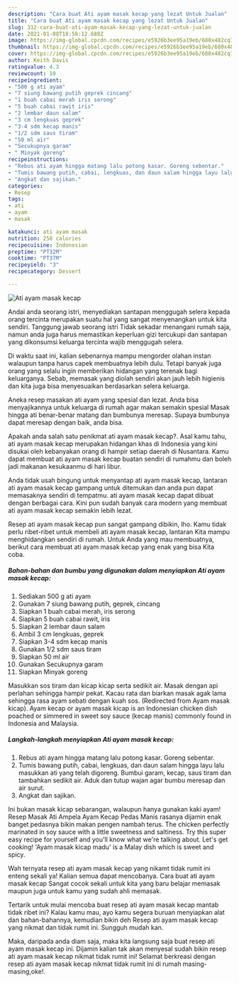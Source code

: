 ```yaml
---
description: "Cara buat Ati ayam masak kecap yang lezat Untuk Jualan"
title: "Cara buat Ati ayam masak kecap yang lezat Untuk Jualan"
slug: 312-cara-buat-ati-ayam-masak-kecap-yang-lezat-untuk-jualan
date: 2021-01-08T18:58:12.688Z
image: https://img-global.cpcdn.com/recipes/e5926b3ee95a19eb/680x482cq70/ati-ayam-masak-kecap-foto-resep-utama.jpg
thumbnail: https://img-global.cpcdn.com/recipes/e5926b3ee95a19eb/680x482cq70/ati-ayam-masak-kecap-foto-resep-utama.jpg
cover: https://img-global.cpcdn.com/recipes/e5926b3ee95a19eb/680x482cq70/ati-ayam-masak-kecap-foto-resep-utama.jpg
author: Keith Davis
ratingvalue: 4.3
reviewcount: 10
recipeingredient:
- "500 g ati ayam"
- "7 siung bawang putih geprek cincang"
- "1 buah cabai merah iris serong"
- "5 buah cabai rawit iris"
- "2 lembar daun salam"
- "3 cm lengkuas geprek"
- "3-4 sdm kecap manis"
- "1/2 sdm saus tiram"
- "50 ml air"
- "Secukupnya garam"
- " Minyak goreng"
recipeinstructions:
- "Rebus ati ayam hingga matang lalu potong kasar. Goreng sebentar."
- "Tumis bawang putih, cabai, lengkuas, dan daun salam hingga layu lalu masukkan ati yang telah digoreng. Bumbui garam, kecap, saus tiram dan tambahkan sedikit air. Aduk dan tutup wajan agar bumbu meresap dan air surut."
- "Angkat dan sajikan."
categories:
- Resep
tags:
- ati
- ayam
- masak

katakunci: ati ayam masak 
nutrition: 258 calories
recipecuisine: Indonesian
preptime: "PT32M"
cooktime: "PT37M"
recipeyield: "3"
recipecategory: Dessert

---
```



![Ati ayam masak kecap](https://img-global.cpcdn.com/recipes/e5926b3ee95a19eb/680x482cq70/ati-ayam-masak-kecap-foto-resep-utama.jpg)

Andai anda seorang istri, menyediakan santapan menggugah selera kepada orang tercinta merupakan suatu hal yang sangat menyenangkan untuk kita sendiri. Tanggung jawab seorang istri Tidak sekadar menangani rumah saja, namun anda juga harus memastikan keperluan gizi tercukupi dan santapan yang dikonsumsi keluarga tercinta wajib menggugah selera.

Di waktu  saat ini, kalian sebenarnya mampu mengorder olahan instan walaupun tanpa harus capek membuatnya lebih dulu. Tetapi banyak juga orang yang selalu ingin memberikan hidangan yang terenak bagi keluarganya. Sebab, memasak yang diolah sendiri akan jauh lebih higienis dan kita juga bisa menyesuaikan berdasarkan selera keluarga. 

Aneka resep masakan ati ayam yang spesial dan lezat. Anda bisa menyajikannya untuk keluarga di rumah agar makan semakin spesial Masak hingga ati benar-benar matang dan bumbunya meresap. Supaya bumbunya dapat meresap dengan baik, anda bisa.

Apakah anda salah satu penikmat ati ayam masak kecap?. Asal kamu tahu, ati ayam masak kecap merupakan hidangan khas di Indonesia yang kini disukai oleh kebanyakan orang di hampir setiap daerah di Nusantara. Kamu dapat membuat ati ayam masak kecap buatan sendiri di rumahmu dan boleh jadi makanan kesukaanmu di hari libur.

Anda tidak usah bingung untuk menyantap ati ayam masak kecap, lantaran ati ayam masak kecap gampang untuk ditemukan dan anda pun dapat memasaknya sendiri di tempatmu. ati ayam masak kecap dapat dibuat dengan berbagai cara. Kini pun sudah banyak cara modern yang membuat ati ayam masak kecap semakin lebih lezat.

Resep ati ayam masak kecap pun sangat gampang dibikin, lho. Kamu tidak perlu ribet-ribet untuk membeli ati ayam masak kecap, lantaran Kita mampu menghidangkan sendiri di rumah. Untuk Anda yang mau membuatnya, berikut cara membuat ati ayam masak kecap yang enak yang bisa Kita coba.

<!--inarticleads1-->

##### Bahan-bahan dan bumbu yang digunakan dalam menyiapkan Ati ayam masak kecap:

1. Sediakan 500 g ati ayam
1. Gunakan 7 siung bawang putih, geprek, cincang
1. Siapkan 1 buah cabai merah, iris serong
1. Siapkan 5 buah cabai rawit, iris
1. Siapkan 2 lembar daun salam
1. Ambil 3 cm lengkuas, geprek
1. Siapkan 3-4 sdm kecap manis
1. Gunakan 1/2 sdm saus tiram
1. Siapkan 50 ml air
1. Gunakan Secukupnya garam
1. Siapkan  Minyak goreng


Masukkan sos tiram dan kicap kicap serta sedikit air. Masak dengan api perlahan sehingga hampir pekat. Kacau rata dan biarkan masak agak lama sehingga rasa ayam sebati dengan kuah sos. (Redirected from Ayam masak kicap). Ayam kecap or ayam masak kicap is an Indonesian chicken dish poached or simmered in sweet soy sauce (kecap manis) commonly found in Indonesia and Malaysia. 

<!--inarticleads2-->

##### Langkah-langkah menyiapkan Ati ayam masak kecap:

1. Rebus ati ayam hingga matang lalu potong kasar. Goreng sebentar.
1. Tumis bawang putih, cabai, lengkuas, dan daun salam hingga layu lalu masukkan ati yang telah digoreng. Bumbui garam, kecap, saus tiram dan tambahkan sedikit air. Aduk dan tutup wajan agar bumbu meresap dan air surut.
1. Angkat dan sajikan.


Ini bukan masak kicap sebarangan, walaupun hanya gunakan kaki ayam! Resep Masak Ati Ampela Ayam Kecap Pedas Manis rasanya dijamin enak banget pedasnya bikin makan pengen nambah terus. The chicken perfectly marinated in soy sauce with a little sweetness and saltiness. Try this super easy recipe for yourself and you&#39;ll know what we&#39;re talking about. Let&#39;s get cooking! &#39;Ayam masak kicap madu&#39; is a Malay dish which is sweet and spicy. 

Wah ternyata resep ati ayam masak kecap yang nikamt tidak rumit ini enteng sekali ya! Kalian semua dapat mencobanya. Cara buat ati ayam masak kecap Sangat cocok sekali untuk kita yang baru belajar memasak maupun juga untuk kamu yang sudah ahli memasak.

Tertarik untuk mulai mencoba buat resep ati ayam masak kecap mantab tidak ribet ini? Kalau kamu mau, ayo kamu segera buruan menyiapkan alat dan bahan-bahannya, kemudian bikin deh Resep ati ayam masak kecap yang nikmat dan tidak rumit ini. Sungguh mudah kan. 

Maka, daripada anda diam saja, maka kita langsung saja buat resep ati ayam masak kecap ini. Dijamin kalian tak akan menyesal sudah bikin resep ati ayam masak kecap nikmat tidak rumit ini! Selamat berkreasi dengan resep ati ayam masak kecap nikmat tidak rumit ini di rumah masing-masing,oke!.

